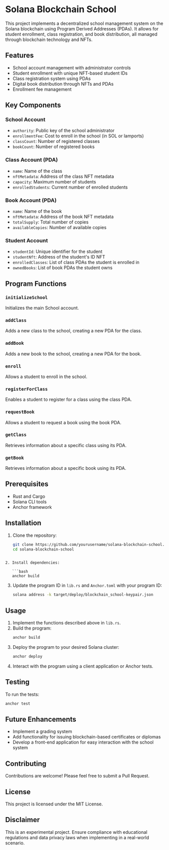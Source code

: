 # Solana Blockchain School

This project implements a decentralized school management system on the Solana blockchain using Program Derived Addresses (PDAs). It allows for student enrollment, class registration, and book distribution, all managed through blockchain technology and NFTs.

## Features

- School account management with administrator controls
- Student enrollment with unique NFT-based student IDs
- Class registration system using PDAs
- Digital book distribution through NFTs and PDAs
- Enrollment fee management

## Key Components

### School Account

- `authority`: Public key of the school administrator
- `enrollmentFee`: Cost to enroll in the school (in SOL or lamports)
- `classCount`: Number of registered classes
- `bookCount`: Number of registered books

### Class Account (PDA)

- `name`: Name of the class
- `nftMetadata`: Address of the class NFT metadata
- `capacity`: Maximum number of students
- `enrolledStudents`: Current number of enrolled students

### Book Account (PDA)

- `name`: Name of the book
- `nftMetadata`: Address of the book NFT metadata
- `totalSupply`: Total number of copies
- `availableCopies`: Number of available copies

### Student Account

- `studentId`: Unique identifier for the student
- `studentNft`: Address of the student's ID NFT
- `enrolledClasses`: List of class PDAs the student is enrolled in
- `ownedBooks`: List of book PDAs the student owns

## Program Functions

### `initializeSchool`

Initializes the main School account.

### `addClass`

Adds a new class to the school, creating a new PDA for the class.

### `addBook`

Adds a new book to the school, creating a new PDA for the book.

### `enroll`

Allows a student to enroll in the school.

### `registerForClass`

Enables a student to register for a class using the class PDA.

### `requestBook`

Allows a student to request a book using the book PDA.

### `getClass`

Retrieves information about a specific class using its PDA.

### `getBook`

Retrieves information about a specific book using its PDA.

## Prerequisites

- Rust and Cargo
- Solana CLI tools
- Anchor framework

## Installation

1. Clone the repository:

   ```bash
   git clone https://github.com/yourusername/solana-blockchain-school.git
   cd solana-blockchain-school
   ```

````

2. Install dependencies:

   ```bash
   anchor build
````

3. Update the program ID in `lib.rs` and `Anchor.toml` with your program ID:
   ```bash
   solana address -k target/deploy/blockchain_school-keypair.json
   ```

## Usage

1. Implement the functions described above in `lib.rs`.
2. Build the program:
   ```bash
   anchor build
   ```
3. Deploy the program to your desired Solana cluster:
   ```bash
   anchor deploy
   ```
4. Interact with the program using a client application or Anchor tests.

## Testing

To run the tests:

```bash
anchor test
```

## Future Enhancements

- Implement a grading system
- Add functionality for issuing blockchain-based certificates or diplomas
- Develop a front-end application for easy interaction with the school system

## Contributing

Contributions are welcome! Please feel free to submit a Pull Request.

## License

This project is licensed under the MIT License.

## Disclaimer

This is an experimental project. Ensure compliance with educational regulations and data privacy laws when implementing in a real-world scenario.
